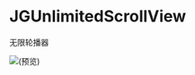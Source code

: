 # JGUnlimitedScrollView
无限轮播器

![(预览)](https://github.com/fcgIsPioneer/iOS_Demo_Gif_manager/blob/master/%E6%99%AE%E9%80%9A%E6%83%85%E5%86%B5%E5%92%8C%E6%89%8B%E5%8A%A8%E8%BD%AE%E6%92%AD%E9%A2%84%E8%A7%88.gif?raw=true)

